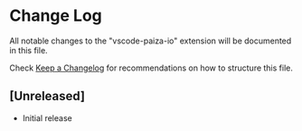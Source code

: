 # Change Log

All notable changes to the "vscode-paiza-io" extension will be documented in this file.

Check [Keep a Changelog](http://keepachangelog.com/) for recommendations on how to structure this file.

## [Unreleased]

- Initial release